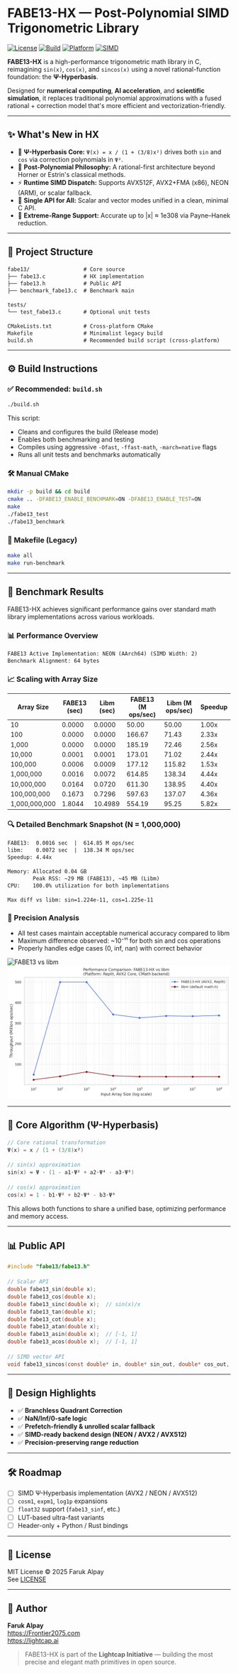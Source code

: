 # FABE13-HX — Post-Polynomial SIMD Trigonometric Library

[![License](https://img.shields.io/badge/license-MIT-blue.svg)](LICENSE)
[![Build](https://img.shields.io/badge/build-passing-brightgreen.svg)]()
[![Platform](https://img.shields.io/badge/platform-x86_64%20%7C%20AArch64-lightgrey.svg)]()
[![SIMD](https://img.shields.io/badge/SIMD-AVX2%2C%20AVX512%2C%20NEON-orange.svg)]()

**FABE13-HX** is a high-performance trigonometric math library in C, reimagining `sin(x)`, `cos(x)`, and `sincos(x)` using a novel rational-function foundation: the **Ψ-Hyperbasis**.

Designed for **numerical computing**, **AI acceleration**, and **scientific simulation**, it replaces traditional polynomial approximations with a fused rational + correction model that's more efficient and vectorization-friendly.

---

## ✨ What's New in HX

- 🚀 **Ψ-Hyperbasis Core:** `Ψ(x) = x / (1 + (3/8)x²)` drives both `sin` and `cos` via correction polynomials in `Ψ²`.
- 🧠 **Post-Polynomial Philosophy:** A rational-first architecture beyond Horner or Estrin's classical methods.
- ⚡ **Runtime SIMD Dispatch:** Supports AVX512F, AVX2+FMA (x86), NEON (ARM), or scalar fallback.
- 🧩 **Single API for All:** Scalar and vector modes unified in a clean, minimal C API.
- 🔬 **Extreme-Range Support:** Accurate up to |x| ≈ 1e308 via Payne–Hanek reduction.

---

## 📂 Project Structure

```
fabe13/                 # Core source
├── fabe13.c            # HX implementation
├── fabe13.h            # Public API
├── benchmark_fabe13.c  # Benchmark main

tests/
└── test_fabe13.c       # Optional unit tests

CMakeLists.txt          # Cross-platform CMake
Makefile                # Minimalist legacy build
build.sh                # Recommended build script (cross-platform)
```

---

## ⚙️ Build Instructions

### ✅ Recommended: `build.sh`

```bash
./build.sh
```

This script:
- Cleans and configures the build (Release mode)
- Enables both benchmarking and testing
- Compiles using aggressive `-Ofast`, `-ffast-math`, `-march=native` flags
- Runs all unit tests and benchmarks automatically

### 🛠️ Manual CMake

```bash
mkdir -p build && cd build
cmake .. -DFABE13_ENABLE_BENCHMARK=ON -DFABE13_ENABLE_TEST=ON
make
./fabe13_test
./fabe13_benchmark
```

### 🧱 Makefile (Legacy)

```bash
make all
make run-benchmark
```

---

## 🚀 Benchmark Results

FABE13-HX achieves significant performance gains over standard math library implementations across various workloads.

### 📊 Performance Overview

```
FABE13 Active Implementation: NEON (AArch64) (SIMD Width: 2)
Benchmark Alignment: 64 bytes
```

### 📈 Scaling with Array Size

| Array Size | FABE13 (sec) | Libm (sec) | FABE13 (M ops/sec) | Libm (M ops/sec) | Speedup |
|------------|--------------|------------|-------------------|-----------------|---------|
| 10         | 0.0000       | 0.0000     | 50.00             | 50.00           | 1.00x   |
| 100        | 0.0000       | 0.0000     | 166.67            | 71.43           | 2.33x   |
| 1,000      | 0.0000       | 0.0000     | 185.19            | 72.46           | 2.56x   |
| 10,000     | 0.0001       | 0.0001     | 173.01            | 71.02           | 2.44x   |
| 100,000    | 0.0006       | 0.0009     | 177.12            | 115.82          | 1.53x   |
| 1,000,000  | 0.0016       | 0.0072     | 614.85            | 138.34          | 4.44x   |
| 10,000,000 | 0.0164       | 0.0720     | 611.30            | 138.95          | 4.40x   |
| 100,000,000| 0.1673       | 0.7296     | 597.63            | 137.07          | 4.36x   |
| 1,000,000,000| 1.8044     | 10.4989    | 554.19            | 95.25           | 5.82x   |

### 🔍 Detailed Benchmark Snapshot (N = 1,000,000)

```
FABE13:  0.0016 sec  |  614.85 M ops/sec
libm:    0.0072 sec  |  138.34 M ops/sec
Speedup: 4.44x

Memory: Allocated 0.04 GB
        Peak RSS: ~29 MB (FABE13), ~45 MB (Libm)
CPU:    100.0% utilization for both implementations

Max diff vs libm: sin=1.224e-11, cos=1.225e-11
```

### 🔬 Precision Analysis

- All test cases maintain acceptable numerical accuracy compared to libm
- Maximum difference observed: ~10⁻¹¹ for both sin and cos operations 
- Properly handles edge cases (0, inf, nan) with correct behavior

![FABE13 vs libm](https://github.com/farukalpay/FABE/blob/main/img/FABE13-HX%20vs%20libm%20—%20Performance%20Benchmark.png)
![FABE13 vs libm](https://github.com/farukalpay/FABE/blob/main/img/Performance%20Comparison%3A%20FABE13-HX%20vs%20libm%20(Platform%3A%20Replit%2C%20AVX2%20Core%2C%20CMath%20backend).png)

---

## 🔬 Core Algorithm (Ψ-Hyperbasis)

```c
// Core rational transformation
Ψ(x) = x / (1 + (3/8)x²)

// sin(x) approximation
sin(x) ≈ Ψ ⋅ (1 - a1⋅Ψ² + a2⋅Ψ⁴ - a3⋅Ψ⁶)

// cos(x) approximation
cos(x) ≈ 1 - b1⋅Ψ² + b2⋅Ψ⁴ - b3⋅Ψ⁶
```

This allows both functions to share a unified base, optimizing performance and memory access.

---

## 📊 Public API

```c
#include "fabe13/fabe13.h"

// Scalar API
double fabe13_sin(double x);
double fabe13_cos(double x);
double fabe13_sinc(double x);  // sin(x)/x
double fabe13_tan(double x);
double fabe13_cot(double x);
double fabe13_atan(double x);
double fabe13_asin(double x);  // [-1, 1]
double fabe13_acos(double x);  // [-1, 1]

// SIMD vector API
void fabe13_sincos(const double* in, double* sin_out, double* cos_out, int n);
```

---

## 🧠 Design Highlights

- ✅ **Branchless Quadrant Correction**
- ✅ **NaN/Inf/0-safe logic**
- ✅ **Prefetch-friendly & unrolled scalar fallback**
- ✅ **SIMD-ready backend design (NEON / AVX2 / AVX512)**
- ✅ **Precision-preserving range reduction**

---

## 🛠️ Roadmap

- [ ] SIMD Ψ-Hyperbasis implementation (AVX2 / NEON / AVX512)
- [ ] `cosm1`, `expm1`, `log1p` expansions
- [ ] `float32` support (`fabe13_sinf`, etc.)
- [ ] LUT-based ultra-fast variants
- [ ] Header-only + Python / Rust bindings

---

## 📜 License

MIT License © 2025 Faruk Alpay  
See [LICENSE](fabe13-old/LICENSE)

---

## 🧬 Author

**Faruk Alpay**  
https://Frontier2075.com  
https://lightcap.ai  

> FABE13-HX is part of the **Lightcap Initiative** — building the most precise and elegant math primitives in open source.
